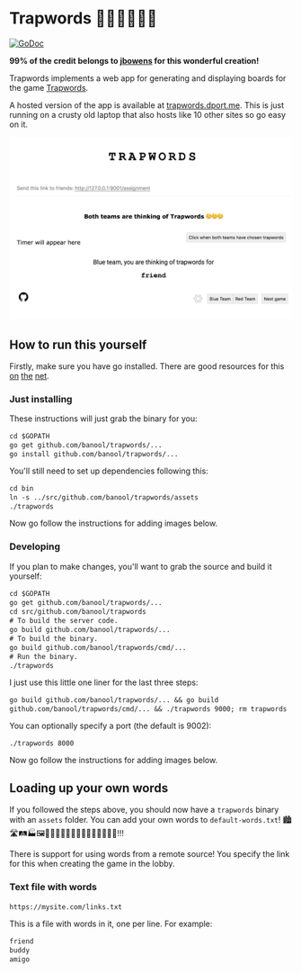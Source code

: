 # Trapwords 🕵🏼‍♂️🕵🏾‍♀️

[![GoDoc](https://godoc.org/github.com/jbowens/trapwords?status.svg)](https://godoc.org/github.com/jbowens/trapwords)

**99% of the credit belongs to [jbowens](https://github.com/jbowens) for this wonderful creation!**

Trapwords implements a web app for generating and displaying boards for the game <a href="https://czechgames.com/en/trapwords/">Trapwords</a>.

A hosted version of the app is available at [trapwords.dport.me](https://trapwords.dport.me). This is just running on a crusty old laptop that also hosts like 10 other sites so go easy on it.

![Spymaster view of board](https://raw.githubusercontent.com/banool/trapwords/master/screenshot.png)

## How to run this yourself
Firstly, make sure you have go installed. There are good resources for this [on](https://ahmadawais.com/install-go-lang-on-macos-with-homebrew/) [the](https://www.digitalocean.com/community/tutorials/how-to-install-go-on-ubuntu-18-04) [net](https://www.reddit.com/r/golang/comments/79nnq2/go_development_using_wsl_in_win_10/).

### Just installing
These instructions will just grab the binary for you:
```
cd $GOPATH
go get github.com/banool/trapwords/...
go install github.com/banool/trapwords/...
```
You'll still need to set up dependencies following this:
```
cd bin
ln -s ../src/github.com/banool/trapwords/assets
./trapwords
```

Now go follow the instructions for adding images below.


### Developing
If you plan to make changes, you'll want to grab the source and build it yourself:
```
cd $GOPATH
go get github.com/banool/trapwords/...
cd src/github.com/banool/trapwords
# To build the server code.
go build github.com/banool/trapwords/...
# To build the binary.
go build github.com/banool/trapwords/cmd/...
# Run the binary.
./trapwords
```

I just use this little one liner for the last three steps:
```
go build github.com/banool/trapwords/... && go build github.com/banool/trapwords/cmd/... && ./trapwords 9000; rm trapwords
```

You can optionally specify a port (the default is 9002):
```
./trapwords 8000
```

Now go follow the instructions for adding images below.

## Loading up your own words
If you followed the steps above, you should now have a `trapwords` binary with an `assets` folder. You can add your own words to `default-words.txt`! 🏙🛣🛤🏭🖼🗾🌁🌃🌄🌅🌆🌇🌈🌉🌌🌠🎆🎇🎑!!!

There is support for using words from a remote source! You specify the link for this when creating the game in the lobby.

### Text file with words
```
https://mysite.com/links.txt
```
This is a file with words in it, one per line. For example:
```
friend
buddy
amigo
```
